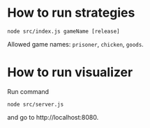 # How to run strategies

```
node src/index.js gameName [release]
```

Allowed game names: `prisoner`, `chicken`, `goods`.

# How to run visualizer

Run command
```
node src/server.js
```

and go to http://localhost:8080.
